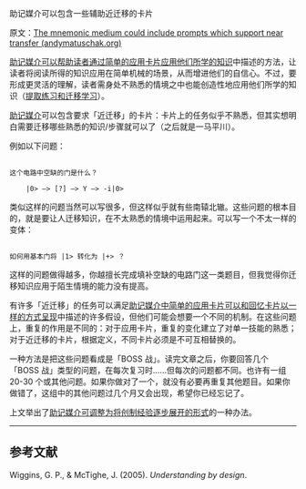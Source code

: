 助记媒介可以包含一些辅助近迁移的卡片

原文：[The mnemonic medium could include prompts which support near transfer (andymatuschak.org)](https://notes.andymatuschak.org/z6MSrv4m23Z41Gwic6ts3i7Hiy63hdNKH8MbZ)

[助记媒介可以帮助读者通过简单的应用卡片应用他们所学的知识](https://notes.andymatuschak.org/z6Y8xDS2AJyE1d34X99y14Sk1A7YCNas5kFjA)中描述的方法，让读者将阅读所得的知识应用在简单机械的场景，从而增进他们的自信心。不过，要形成更灵活的理解，读者需身处不熟悉的情境之中也能创造性地应用他们所学的知识（[提取练习和迁移学习](https://notes.andymatuschak.org/z2a8QGPfUmdLCVokLaegNzmaU6ehC58CUtYi)）。

[助记媒介](https://notes.andymatuschak.org/z4rRX3qwSSJRsEkdXKwH2shamgHNeRthrMLiF)可以包含要求「近迁移」的卡片：卡片上的任务似乎不熟悉，但其实想明白需要迁移哪些熟悉的知识/步骤就可以了（之后就是一马平川）。

例如以下问题：

```

这个电路中空缺的门是什么？

	|0> —> [?] —> Y —> -i|0>

```

类似这样的问题当然可以写很多，但这样似乎就有些南辕北辙。这些问题的根本目的，就是要让人迁移知识，在不太熟悉的情境中运用起来。可以写一个不太一样的变体：

```

如何用基本门将 |1> 转化为 |+> ？

```

这样的问题做得越多，你越擅长完成填补空缺的电路门这一类题目，但我觉得你迁移知识应用于陌生情境的能力没有提高。

有许多「近迁移」的任务可以满足[助记媒介中简单的应用卡片可以和回忆卡片以一样的方式呈现](https://notes.andymatuschak.org/z7G53bg3it1M673EPpYfNfufbzyRqqKBkt3oZ)中描述的许多假设，但他们可能会想要一个不同的机制。在这些问题上，重复的作用是不同的：对于应用卡片，重复的变化建立了对单一技能的熟悉；对于近迁移的卡片，根据定义，不同卡片必须是不可互相替换的。

一种方法是把这些问题看成是「BOSS 战」。读完文章之后，你要回答几个「BOSS 战」类型的问题，在每次复习时......但每次的问题都不同。也许有一组 20-30 个或其他问题。如果你做对了一个，就没有必要再重复其他题目。如果你做错了，这组中的其他问题过几个月又会出现，希望你已经忘记了。

上文举出了[助记媒介可调整为将创制经验逐步展开的形式](https://notes.andymatuschak.org/zvzwYeFU3Au4Ya2uVh2k3BUu8udZB7NSrAdL)的一种办法。

------

## 参考文献

Wiggins, G. P., & McTighe, J. (2005). *Understanding by design*.